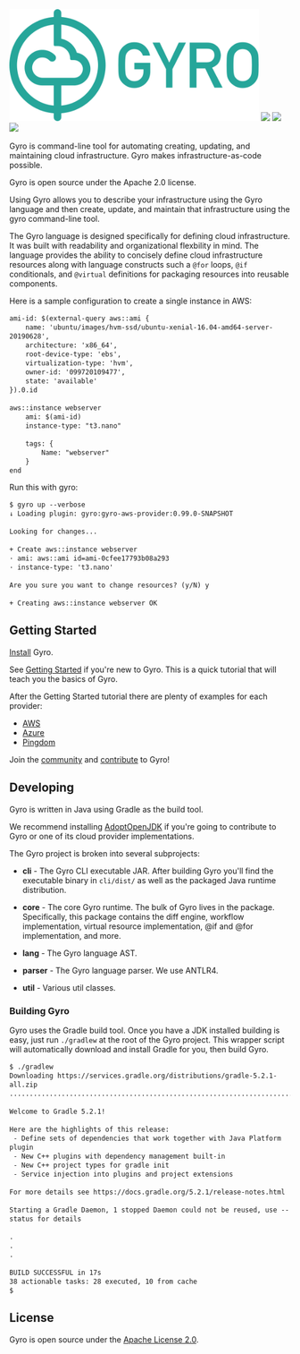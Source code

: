 <img src="etc/gyro.png" height="200"/>

<img src="https://img.shields.io/gitter/room/perfectsense/gyro"/>
<img src="https://api.travis-ci.org/perfectsense/gyro.svg?branch=master"/>
<img src="https://img.shields.io/github/license/perfectsense/gyro"/>

Gyro is command-line tool for automating creating, updating, and maintaining cloud infrastructure. Gyro makes infrastructure-as-code possible.

Gyro is open source under the Apache 2.0 license.

Using Gyro allows you to describe your infrastructure using the Gyro language and then create, update, and maintain that infrastructure using the gyro command-line tool.

The Gyro language is designed specifically for defining cloud infrastructure. It was built with readability and organizational flexbility in mind. The language provides the ability to concisely define cloud infrastructure resources along with language constructs such a `@for` loops, `@if` conditionals, and `@virtual` definitions for packaging resources into reusable components.

Here is a sample configuration to create a single instance in AWS:

```
ami-id: $(external-query aws::ami {
    name: 'ubuntu/images/hvm-ssd/ubuntu-xenial-16.04-amd64-server-20190628',
    architecture: 'x86_64',
    root-device-type: 'ebs',
    virtualization-type: 'hvm',
    owner-id: '099720109477',
    state: 'available'
}).0.id

aws::instance webserver
    ami: $(ami-id)
    instance-type: "t3.nano"

    tags: {
        Name: "webserver"
    }
end
```

Run this with gyro:

```
$ gyro up --verbose
↓ Loading plugin: gyro:gyro-aws-provider:0.99.0-SNAPSHOT

Looking for changes...

+ Create aws::instance webserver
· ami: aws::ami id=ami-0cfee17793b08a293
· instance-type: 't3.nano'

Are you sure you want to change resources? (y/N) y

+ Creating aws::instance webserver OK
```

## Getting Started

[Install](https://gyro.dev/guides/getting-started/installing.html#installing-gyro) Gyro.

See [Getting Started](https://gyro.dev/guides/getting-started/index.html) if you're new to Gyro. This is a quick tutorial that will teach you the basics of Gyro.

After the Getting Started tutorial there are plenty of examples for each provider:

- [AWS](https://github.com/perfectsense/gyro-aws-provider/tree/master/examples)
- [Azure](https://github.com/perfectsense/gyro-azure-provider/tree/master/examples)
- [Pingdom](https://github.com/perfectsense/gyro-pingdom-provider/tree/master/examples)

Join the [community](https://gyro.dev/guides/contribute/#chat) and [contribute](https://gyro.dev/guides/contribute/#contribute) to Gyro!

## Developing

Gyro is written in Java using Gradle as the build tool. 

We recommend installing [AdoptOpenJDK](https://adoptopenjdk.net/) if you're going to contribute to Gyro or one of its cloud
provider implementations.

The Gyro project is broken into several subprojects:

- **cli** - The Gyro CLI executable JAR. After building Gyro you'll find the executable binary in ``cli/dist/`` as well as the packaged Java runtime distribution.

- **core** - The core Gyro runtime. The bulk of Gyro lives in the package. Specifically, this package contains the diff engine, workflow implementation, virtual resource implementation, @if and @for implementation, and more.

- **lang** - The Gyro language AST.

- **parser** - The Gyro language parser. We use ANTLR4.

- **util** - Various util classes. 

### Building Gyro

Gyro uses the Gradle build tool. Once you have a JDK installed building is easy, just run `./gradlew` at the root of the Gyro project. This wrapper script will automatically download and install Gradle for you, then build Gyro.

```shell
$ ./gradlew
Downloading https://services.gradle.org/distributions/gradle-5.2.1-all.zip
..............................................................................................................................

Welcome to Gradle 5.2.1!

Here are the highlights of this release:
 - Define sets of dependencies that work together with Java Platform plugin
 - New C++ plugins with dependency management built-in
 - New C++ project types for gradle init
 - Service injection into plugins and project extensions

For more details see https://docs.gradle.org/5.2.1/release-notes.html

Starting a Gradle Daemon, 1 stopped Daemon could not be reused, use --status for details

.
.
.

BUILD SUCCESSFUL in 17s
38 actionable tasks: 28 executed, 10 from cache
$
```

## License

Gyro is open source under the [Apache License 2.0](https://github.com/perfectsense/gyro/blob/master/LICENSE).
